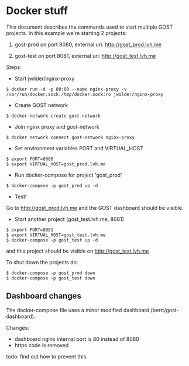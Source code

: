 # Docker stuff

This document describes the commands used to start multiple GOST projects. 
In this example we're starting 2 projects: 

1. gost-prod on port 8080, external uri: http://gost_prod.lvh.me

2. gost-test on port 8081, external uri: http://gost_test.lvh.me

Steps:

- Start jwilder/nginx-proxy 

```
$ docker run -d -p 80:80 --name nginx-proxy -v /var/run/docker.sock:/tmp/docker.sock:ro jwilder/nginx-proxy
```

- Create GOST network

```
$ docker network create gost-network
```

- Join nginx proxy and gost-network

```
$ docker network connect gost-network nginx-proxy
```

- Set environment variables PORT and VIRTUAL_HOST

```
$ export PORT=8080
$ export VIRTUAL_HOST=gost_prod.lvh.me
```

- Run docker-compose for project 'gost_prod'

```
$ docker-compose -p gost_prod up -d
```

- Test!

Go to http://gost_prod.lvh.me and the GOST dashboard should be visible.

- Start another project (gost_test.lvh.me, 8081)

```
$ export PORT=8081
$ export VIRTUAL_HOST=gost_test.lvh.me
$ docker-compose -p gost_test up -d
```

and this project should be visible on http://gost_test.lvh.me

To shut down the projects do:

```
$ docker-compose -p gost_prod down
$ docker-compose -p gost_test down
```

## Dashboard changes

The docker-compose file uses a minor modified dashboard (bertt/gost-dashboard). 

Changes: 

- dashboard nginx internal port is 80 instead of 8080
- https code is removed

todo: find out how to prevent this.
